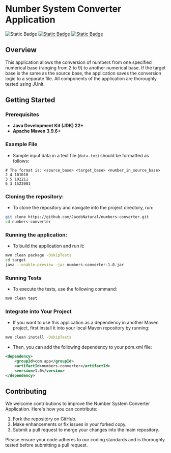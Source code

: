 
# Number System Converter Application

![Static Badge](https://img.shields.io/badge/Build-passing-flat)
[![Static Badge](https://img.shields.io/badge/Coverage-100%25-flat)](https://jacobnatural.github.io/numbers-converter/jacoco/index.html)
[![Static Badge](https://img.shields.io/badge/docs-blue)](https://jacobnatural.github.io/numbers-converter/apidocs/index.html)
## Overview
This application allows the conversion of numbers from one specified numerical base (ranging from 2 to 9) 
to another numerical base. If the target base is the same as the source base, the application saves the 
conversion logic to a separate file. All components of the application are thoroughly tested using JUnit.

## Getting Started


### Prerequisites

- **Java Development Kit (JDK) 22+**
- **Apache Maven 3.9.6+**

### Example File

- Sample input data in a text file (`data.txt`) should be formatted as follows:
```text
# The format is: <source_base> <target_base> <number_in_source_base>
2 4 101010  
3 5 102211  
6 3 1522001
```
### Cloning the repository:
- To clone the repository and navigate into the project directory, run:

```bash
git clone https://github.com/JacobNatural/numbers-converter.git
cd numbers-converter
```


### Running the application:
- To build the application and run it:
```bash
mvn clean package -DskipTests
cd target  
java --enable-preview -jar numbers-converter-1.0.jar
```

### Running Tests
- To execute the tests, use the following command:
```bash
mvn clean test
```


### Integrate into Your Project
- If you want to use this application as a dependency in another Maven project, 
first install it into your local Maven repository by running:
```bash
mvn clean install -DskipTests
```
- Then, you can add the following dependency to your pom.xml file:

```xml
<dependency>
    <groupId>com.app</groupId>
    <artifactId>numbers-converter</artifactId>
    <version>1.0</version>
</dependency>
```


## Contributing

We welcome contributions to improve the Number System Converter Application. Here's how you can contribute:

1. Fork the repository on GitHub.
2. Make enhancements or fix issues in your forked copy.
3. Submit a pull request to merge your changes into the main repository.

Please ensure your code adheres to our coding standards and is thoroughly tested before submitting a pull request.

